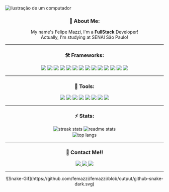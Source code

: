 <img src="https://raw.githubusercontent.com/MicaelliMedeiros/micaellimedeiros/master/image/computer-illustration.png" alt="ilustração de um computador" min-width="400px" max-width="400px" width="400px" align="center">

<div align="center">
  <h3>🌟 About Me:</h3>
  My name's Felipe Mazzi, I'm a <strong>FullStack</strong> Developer! <br>
  Actually, I'm studying at SENAI São Paulo!
</div>

---

<div align="center">
  <h3>🛠️ Frameworks:</h3>
  <img src="https://img.shields.io/badge/JavaScript-323330?style=for-the-badge&logo=javascript&logoColor=F7DF1E" />
  <img src="https://img.shields.io/badge/React-20232A?style=for-the-badge&logo=react&logoColor=61DAFB" />
  <img src="https://img.shields.io/badge/React_Native-20232A?style=for-the-badge&logo=react&logoColor=61DAFB" />
  <img src="https://img.shields.io/badge/HTML5-E34F26?style=for-the-badge&logo=html5&logoColor=white" />
  <img src="https://img.shields.io/badge/CSS3-1572B6?style=for-the-badge&logo=css3&logoColor=white" />
  <img src="https://img.shields.io/badge/Python-14354C?style=for-the-badge&logo=python&logoColor=white" />
  <img src="https://img.shields.io/badge/C-00599C?style=for-the-badge&logo=c&logoColor=white" />
  <img src="https://img.shields.io/badge/C%23-239120?style=for-the-badge&logo=c-sharp&logoColor=white" />
  <img src="https://img.shields.io/badge/C%2B%2B-00599C?style=for-the-badge&logo=c%2B%2B&logoColor=white" />
  <img src="https://img.shields.io/badge/Lua-2C2D72?style=for-the-badge&logo=lua&logoColor=white" />
  <img src="https://img.shields.io/badge/TypeScript-007ACC?style=for-the-badge&logo=typescript&logoColor=white" />
  <img src="https://img.shields.io/badge/Node.js-43853D?style=for-the-badge&logo=node.js&logoColor=white" />
  <img src="https://img.shields.io/badge/Markdown-000000?style=for-the-badge&logo=markdown&logoColor=white" />
  <img src="https://img.shields.io/badge/PostgreSQL-316192?style=for-the-badge&logo=postgresql&logoColor=white" />
</div>

---

<div align="center">
  <h3>💼 Tools:</h3>
  <img src="https://img.shields.io/badge/VS_Code-007ACC?logo=visual-studio-code&logoColor=white&style=for-the-badge" />
  <img src="https://img.shields.io/badge/Netlify-00C7B7?style=for-the-badge&logo=netlify&logoColor=white" />
  <img src="https://img.shields.io/badge/Google_Cloud-4285F4?style=for-the-badge&logo=google-cloud&logoColor=white" />
  <img src="https://img.shields.io/badge/Microsoft_Azure-0089D6?style=for-the-badge&logo=microsoft-azure&logoColor=white" />
  <img src="https://img.shields.io/badge/Microsoft-666666?style=for-the-badge&logo=microsoft&logoColor=white" />
  <img src="https://img.shields.io/badge/Windows-017AD7?style=for-the-badge&logo=windows&logoColor=white" />
  <img src="https://img.shields.io/badge/Linux-E34F26?style=for-the-badge&logo=linux&logoColor=black" />
  <img src="https://img.shields.io/badge/Figma-F24E1E?style=for-the-badge&logo=figma&logoColor=white" />
</div>

---

<div align="center">
  <h3>⚡ Stats:</h3>
  <img width=390 height=195 src="https://github-readme-streak-stats-salesp07.vercel.app/?user=femazzi&count_private=true&theme=react&border_radius=10" alt="streak stats"/>
  <img width=390 height=195 src="https://github-readme-stats-salesp07.vercel.app/api?username=femazzi&count_private=true&show_icons=true&theme=react&rank_icon=github&border_radius=10" alt="readme stats" />
  <br/>
  <img width=390 height=195 align="center" src="https://github-readme-stats-salesp07.vercel.app/api/top-langs/?username=femazzi&hide=HTML&langs_count=8&layout=compact&theme=react&border_radius=10&size_weight=0.5&count_weight=0.5&exclude_repo=github-readme-stats" alt="top langs" />
</div>

---

<div align="center">
  <h3>💌 Contact Me!!</h3>
  <a href="mailto:felipe.mazzi@hotmail.com">
    <img src="https://img.shields.io/badge/-Gmail-%23333?style=for-the-badge&logo=gmail&logoColor=white" />
  </a>
  <a href="https://www.linkedin.com/in/felipe-mazzi-54b250305">
    <img src="https://img.shields.io/badge/-LinkedIn-%230077B5?style=for-the-badge&logo=linkedin&logoColor=white" />
  </a>
  <a href="https://instagram.com/fmazzii_">
    <img src="https://img.shields.io/badge/-Instagram-%23E4405F?style=for-the-badge&logo=instagram&logoColor=white" />
  </a>
</div>

---

<div align="center">
  ![Snake-Gif](https://github.com/femazzi/femazzi/blob/output/github-snake-dark.svg)
</div>
